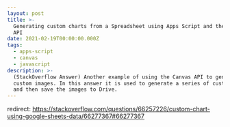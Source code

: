 ```yaml
---
layout: post
title: >-
  Generating custom charts from a Spreadsheet using Apps Script and the Canvas
  API
date: 2021-02-19T00:00:00.000Z
tags:
  - apps-script
  - canvas
  - javascript
description: >-
  (StackOverflow Answer) Another example of using the Canvas API to generate
  custom images. In this answer it is used to generate a series of custom charts
  and then save the images to Drive.
---
```


redirect: https://stackoverflow.com/questions/66257226/custom-chart-using-google-sheets-data/66277367#66277367
